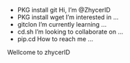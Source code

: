 - PKG install git Hi, I’m @ZhycerID
- PKG install wget I’m interested in ...
- gitclon I’m currently learning ...
- cd.sh I’m looking to collaborate on ...
- pip.cd How to reach me ...

<!---
ZhycerID/ZhycerID is a ✨ special ✨ repository because its `README.md` (this file) appears on your GitHub profile.
You can click the Preview link to take a look at your changes.
--->
Wellcome to zhycerID
